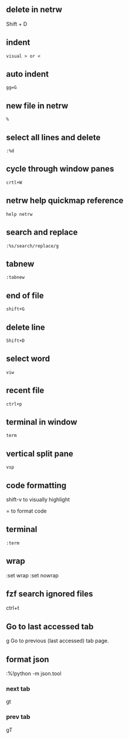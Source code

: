 ## delete in netrw
Shift + D

## indent
`visual > or <` 

## auto indent
`gg=G`

## new file in netrw
`%`

## select all lines and delete
`:%d`

## cycle through window panes
`crtl+W`

## netrw help quickmap reference
`help netrw`

## search and replace
`:%s/search/replace/g`

## tabnew
`:tabnew` 

## end of file
`shift+G`

## delete line
`Shift+D`

## select word
`viw`

## recent file 
`ctrl+p`

## terminal in window
`term`

## vertical split pane
`vsp`

## code formatting
shift-v to visually highlight

= to format code

## terminal
`:term`

## wrap
:set wrap
:set nowrap

## fzf search ignored files
ctrl+t

## Go to last accessed tab
g<Tab>		Go to previous (last accessed) tab page.

## format json
:%!python -m json.tool

### next tab
gt

### prev tab
gT

